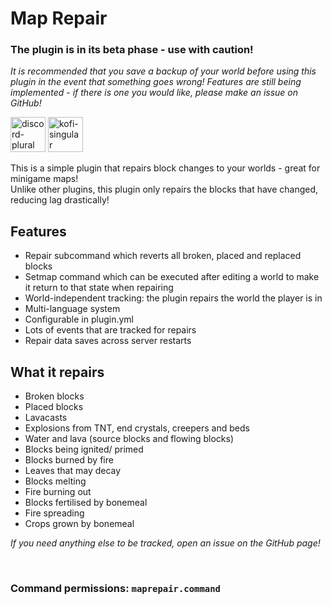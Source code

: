 # **Map Repair**
### **The plugin is in its beta phase - use with caution!**
_It is recommended that you save a backup of your world before using this plugin in the event that something goes wrong! Features are still being implemented - if there is one you would like, please make an issue on GitHub!_

<p>
<a href="https://discord.gg/akbd8EPSgr"><img alt="discord-plural" height="56" src="https://cdn.jsdelivr.net/npm/@intergrav/devins-badges@3/assets/cozy/social/discord-plural_vector.svg"></a>
  <a href="https://ko-fi.com/wyzebb"><img alt="kofi-singular" height="56" src="https://cdn.jsdelivr.net/npm/@intergrav/devins-badges@3/assets/cozy/donate/kofi-singular_vector.svg"></a>
</p>
This is a simple plugin that repairs block changes to your worlds - great for minigame maps!
<br/>Unlike other plugins, this plugin only repairs the blocks that have changed, reducing lag drastically!<br/>

## **Features**
- Repair subcommand which reverts all broken, placed and replaced blocks
- Setmap command which can be executed after editing a world to make it return to that state when repairing
- World-independent tracking: the plugin repairs the world the player is in
- Multi-language system
- Configurable in plugin.yml
- Lots of events that are tracked for repairs
- Repair data saves across server restarts

## **What it repairs**
- Broken blocks
- Placed blocks
- Lavacasts
- Explosions from TNT, end crystals, creepers and beds
- Water and lava (source blocks and flowing blocks)
- Blocks being ignited/ primed
- Blocks burned by fire
- Leaves that may decay
- Blocks melting
- Fire burning out
- Blocks fertilised by bonemeal
- Fire spreading
- Crops grown by bonemeal

_If you need anything else to be tracked, open an issue on the GitHub page!_

<br/>

### Command permissions: `maprepair.command`
<br/>